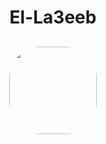# <p align="center"> El-La3eeb </p>
<div align="center" style="margin-top:6%;margin-bottom:6%;">
 <img style = "width:140px; height:140px;  border-radius:50px;" src="https://imgur.com/LmdmSdS.gif" />
</div>